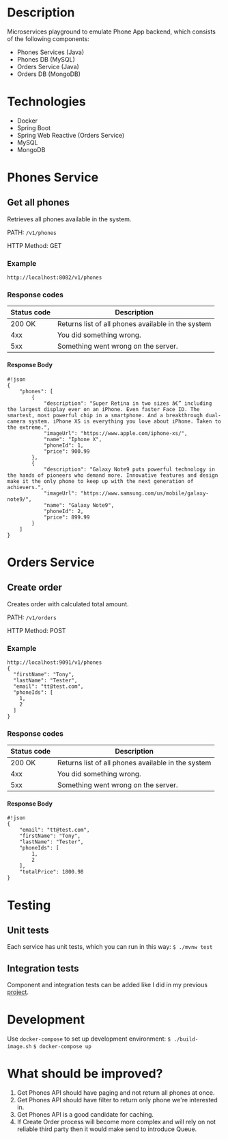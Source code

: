 # Description
Microservices playground to emulate Phone App backend, which consists of the following components:
- Phones Services (Java)
- Phones DB (MySQL)
- Orders Service (Java)
- Orders DB (MongoDB)

# Technologies
- Docker
- Spring Boot
- Spring Web Reactive (Orders Service)
- MySQL
- MongoDB

# Phones Service

## Get all phones
Retrieves all phones available in the system.

PATH: `/v1/phones`

HTTP Method: GET

### Example
```
http://localhost:8082/v1/phones
```

### Response codes
| Status code | Description |
| --- | --- |
| 200 OK | Returns list of all phones available in the system |
| 4xx | You did something wrong. |
| 5xx | Something went wrong on the server. |

#### Response Body

```
#!json
{
    "phones": [
        {
            "description": "Super Retina in two sizes â€” including the largest display ever on an iPhone. Even faster Face ID. The smartest, most powerful chip in a smartphone. And a breakthrough dual-camera system. iPhone XS is everything you love about iPhone. Taken to the extreme.",
            "imageUrl": "https://www.apple.com/iphone-xs/",
            "name": "Iphone X",
            "phoneId": 1,
            "price": 900.99
        },
        {
            "description": "Galaxy Note9 puts powerful technology in the hands of pioneers who demand more. Innovative features and design make it the only phone to keep up with the next generation of achievers.",
            "imageUrl": "https://www.samsung.com/us/mobile/galaxy-note9/",
            "name": "Galaxy Note9",
            "phoneId": 2,
            "price": 899.99
        }
    ]
}
```

# Orders Service

## Create order
Creates order with calculated total amount.

PATH: `/v1/orders`

HTTP Method: POST

### Example
```
http://localhost:9091/v1/phones
{
  "firstName": "Tony",
  "lastName": "Tester",
  "email": "tt@test.com",
  "phoneIds": [
    1,
    2
  ]
}
```

### Response codes
| Status code | Description |
| --- | --- |
| 200 OK | Returns list of all phones available in the system |
| 4xx | You did something wrong. |
| 5xx | Something went wrong on the server. |

#### Response Body

```
#!json
{
    "email": "tt@test.com",
    "firstName": "Tony",
    "lastName": "Tester",
    "phoneIds": [
        1,
        2
    ],
    "totalPrice": 1800.98
}
```

# Testing

## Unit tests
Each service has unit tests, which you can run in this way:
`$ ./mvnw test`

## Integration tests
Component and integration tests can be added like I did in my previous [project](https://github.com/isaranchuk/integration-testing-demo).

# Development
Use `docker-compose` to set up development environment:
`$ ./build-image.sh`
`$ docker-compose up`

# What should be improved?
1. Get Phones API should have paging and not return all phones at once.
2. Get Phones API should have filter to return only phone we're interested in.
3. Get Phones API is a good candidate for caching.
4. If Create Order process will become more complex and will rely on not reliable third party then it would make send to introduce Queue.
